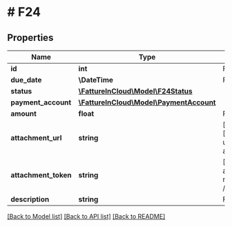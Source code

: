 # # F24

## Properties

Name | Type | Description | Notes
------------ | ------------- | ------------- | -------------
**id** | **int** | F24 id | [optional]
**due_date** | **\DateTime** | F24 due date | [optional]
**status** | [**\FattureInCloud\Model\F24Status**](F24Status.md) |  | [optional]
**payment_account** | [**\FattureInCloud\Model\PaymentAccount**](PaymentAccount.md) |  | [optional]
**amount** | **float** | F24 amount | [optional]
**attachment_url** | **string** | [Temporary] [Read Only] F24 url of the attached file | [optional] [readonly]
**attachment_token** | **string** | [Write Only]  F24 attachment token returned by POST /taxes/attachment | [optional]
**description** | **string** | F24 description | [optional]

[[Back to Model list]](../../README.md#models) [[Back to API list]](../../README.md#endpoints) [[Back to README]](../../README.md)
